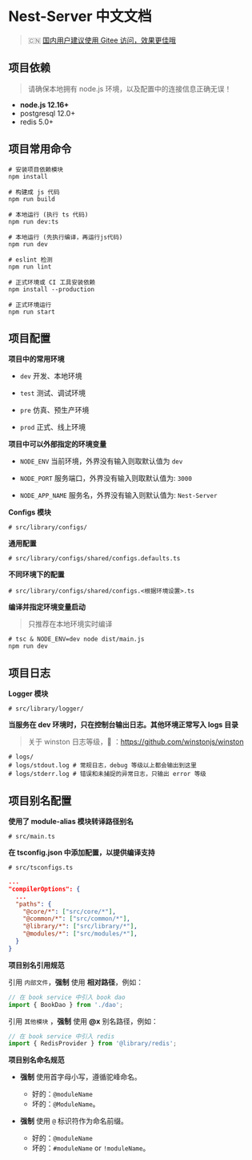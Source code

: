 # Nest-Server 中文文档

>  🇨🇳 [国内用户建议使用 Gitee 访问，效果更佳哦](https://gitee.com/ChoGathK/nest-server#document)

## 项目依赖

> 请确保本地拥有 node.js 环境，以及配置中的连接信息正确无误！

- **node.js 12.16+**
- postgresql 12.0+
- redis 5.0+

## 项目常用命令

``` shell
# 安装项目依赖模块
npm install

# 构建成 js 代码
npm run build

# 本地运行 (执行 ts 代码)
npm run dev:ts

# 本地运行 (先执行编译，再运行js代码)
npm run dev

# eslint 检测
npm run lint

# 正式环境或 CI 工具安装依赖
npm install --production

# 正式环境运行
npm run start
```

## 项目配置

**项目中的常用环境**

- `dev` 开发、本地环境

- `test` 测试、调试环境

- `pre` 仿真、预生产环境

- `prod` 正式、线上环境

**项目中可以外部指定的环境变量**

- `NODE_ENV` 当前环境，外界没有输入则取默认值为 `dev`

- `NODE_PORT` 服务端口，外界没有输入则取默认值为: `3000`

- `NODE_APP_NAME` 服务名，外界没有输入则默认值为: `Nest-Server`

**Configs 模块**

```shell
# src/library/configs/
```

**通用配置**

```shell
# src/library/configs/shared/configs.defaults.ts
```

**不同环境下的配置**

```shell
# src/library/configs/shared/configs.<根据环境设置>.ts
```

**编译并指定环境变量启动**

> 只推荐在本地环境实时编译

```shell
# tsc & NODE_ENV=dev node dist/main.js
npm run dev
```

## 项目日志

**Logger 模块**

```shell
# src/library/logger/
```

**当服务在 dev 环境时，只在控制台输出日志。其他环境正常写入 logs 目录**

> 关于 winston 日志等级，👀 ：https://github.com/winstonjs/winston

```shell
# logs/
# logs/stdout.log # 常规日志，debug 等级以上都会输出到这里 
# logs/stderr.log # 错误和未捕捉的异常日志，只输出 error 等级 
```

## 项目别名配置

**使用了 module-alias 模块转译路径别名**

```shell
# src/main.ts
```

**在 tsconfig.json 中添加配置，以提供编译支持**

```shell
# src/tsconfigs.ts
```

```json
...
"compilerOptions": {
  ...
  "paths": {
    "@core/*": ["src/core/*"],
    "@common/*": ["src/common/*"],
    "@library/*": ["src/library/*"],
    "@modules/*": ["src/modules/*"],
  }
}
```

**项目别名引用规范**

引用 `内部文件`，**强制** 使用 **相对路径**，例如：

```ts
// 在 book service 中引入 book dao
import { BookDao } from './dao';
```

引用 `其他模块` ，**强制** 使用 **@x** 别名路径，例如：

```ts
// 在 book service 中引入 redis
import { RedisProvider } from '@library/redis';
```

**项目别名命名规范**

- **强制** 使用首字母小写，遵循驼峰命名。
  - 好的：`@moduleName`
  - 坏的：`@ModuleName`。

- **强制** 使用 `@` 标识符作为命名前缀。
  - 好的：`@moduleName` 
  - 坏的：`#moduleName` or `!moduleName`。
